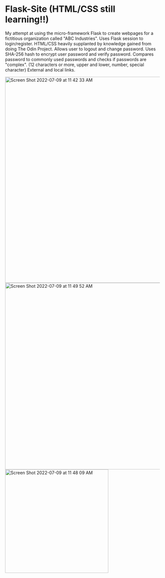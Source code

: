 # Flask-Site (HTML/CSS still learning!!)
My attempt at using the micro-framework Flask to create webpages for a fictitious organization called "ABC Industries".
Uses Flask session to login/register. 
HTML/CSS heavily supplanted by knowledge gained from doing The Odin Project.
Allows user to logout and change password.
Uses SHA-256 hash to encrypt user password and verify password.
Compares password to commonly used passwords and checks if passwords are "complex". (12 characters or more, upper and lower, number, special character)
External and local links. 

<img width="669" alt="Screen Shot 2022-07-09 at 11 42 33 AM" src="https://user-images.githubusercontent.com/59486235/178112818-2ebccd8a-23d0-41f3-a83a-a2e823a0dba3.png">
<img width="606" alt="Screen Shot 2022-07-09 at 11 49 52 AM" src="https://user-images.githubusercontent.com/59486235/178113001-3caec5f8-0cd4-4466-a7a9-4883c540d39c.png">



<img width="336" alt="Screen Shot 2022-07-09 at 11 48 09 AM" src="https://user-images.githubusercontent.com/59486235/178112914-f27c7b6d-69c1-4ed7-b236-141105ad272c.png">
